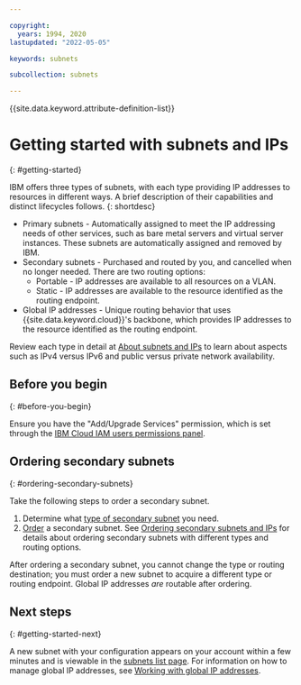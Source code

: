 ```yaml
---

copyright:
  years: 1994, 2020
lastupdated: "2022-05-05"

keywords: subnets

subcollection: subnets

---
```


{{site.data.keyword.attribute-definition-list}}

# Getting started with subnets and IPs
{: #getting-started}

IBM offers three types of subnets, with each type providing IP addresses to resources in different ways. A brief description of their capabilities and distinct lifecycles follows.
{: shortdesc}

* Primary subnets - Automatically assigned to meet the IP addressing needs of other services, such as bare metal servers and virtual server instances. These subnets are automatically assigned and removed by IBM.
* Secondary subnets - Purchased and routed by you, and cancelled when no longer needed. There are two routing options:
    * Portable - IP addresses are available to all resources on a VLAN.
    * Static - IP addresses are available to the resource identified as the routing endpoint.
* Global IP addresses - Unique routing behavior that uses {{site.data.keyword.cloud}}'s backbone, which provides IP addresses to the resource identified as the routing endpoint.

Review each type in detail at [About subnets and IPs](/docs/subnets?topic=subnets-about-subnets-and-ips) to learn about aspects such as IPv4 versus IPv6 and public versus private network availability.

## Before you begin
{: #before-you-begin}

Ensure you have the "Add/Upgrade Services" permission, which is set through the [IBM Cloud IAM users permissions panel](/docs/account?topic=account-mngclassicinfra).

## Ordering secondary subnets
{: #ordering-secondary-subnets}

Take the following steps to order a secondary subnet.

1. Determine what [type of secondary subnet](/docs/subnets?topic=subnets-about-subnets-and-ips#secondary-subnets) you need.
1. [Order](https://{DomainName}/networking/subnets/provision) a secondary subnet. See [Ordering secondary subnets and IPs](/docs/subnets?topic=subnets-order-subnets) for details about ordering secondary subnets with different types and routing options.

After ordering a secondary subnet, you cannot change the type or routing destination; you must order a new subnet to acquire a different type or routing endpoint. Global IP addresses _are_ routable after ordering.

## Next steps
{: #getting-started-next}

A new subnet with your configuration appears on your account within a few minutes and is viewable in the [subnets list page](https://{DomainName}/networking/subnets). For information on how to manage global IP addresses, see [Working with global IP addresses](/docs/subnets?topic=subnets-work-with-global-ip-addresses).

